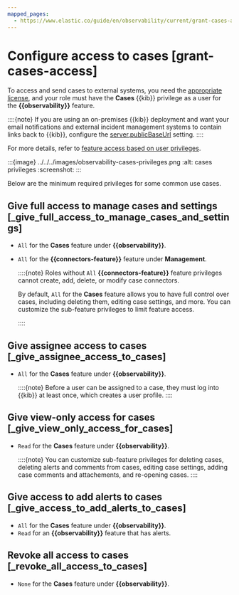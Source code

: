 ```yaml
---
mapped_pages:
  - https://www.elastic.co/guide/en/observability/current/grant-cases-access.html
---
```


# Configure access to cases [grant-cases-access]

To access and send cases to external systems, you need the [appropriate license](https://www.elastic.co/subscriptions), and your role must have the **Cases** {{kib}} privilege as a user for the **{{observability}}** feature.

::::{note}
If you are using an on-premises {{kib}} deployment and want your email notifications and external incident management systems to contain links back to {{kib}}, configure the [server.publicBaseUrl](kibana://reference/configuration-reference/general-settings.md#server-publicbaseurl) setting.
::::


For more details, refer to [feature access based on user privileges](../../../deploy-manage/manage-spaces.md#spaces-control-user-access).

:::{image} ../../../images/observability-cases-privileges.png
:alt: cases privileges
:screenshot:
:::

Below are the minimum required privileges for some common use cases.


## Give full access to manage cases and settings [_give_full_access_to_manage_cases_and_settings]

* `All` for the **Cases** feature under **{{observability}}**.
* `All` for the **{{connectors-feature}}** feature under **Management**.

    ::::{note}
    Roles without `All` **{{connectors-feature}}** feature privileges cannot create, add, delete, or modify case connectors.

    By default, `All` for the **Cases** feature allows you to have full control over cases, including deleting them, editing case settings, and more. You can customize the sub-feature privileges to limit feature access.

    ::::



## Give assignee access to cases [_give_assignee_access_to_cases]

* `All` for the **Cases** feature under **{{observability}}**.

    ::::{note}
    Before a user can be assigned to a case, they must log into {{kib}} at least once, which creates a user profile.
    ::::



## Give view-only access for cases [_give_view_only_access_for_cases]

* `Read` for the **Cases** feature under **{{observability}}**.

    ::::{note}
    You can customize sub-feature privileges for deleting cases, deleting alerts and comments from cases, editing case settings, adding case comments and attachements, and re-opening cases.
    ::::



## Give access to add alerts to cases [_give_access_to_add_alerts_to_cases]

* `All` for the **Cases** feature under **{{observability}}**.
* `Read` for an **{{observability}}** feature that has alerts.


## Revoke all access to cases [_revoke_all_access_to_cases]

* `None` for the **Cases** feature under **{{observability}}**.

